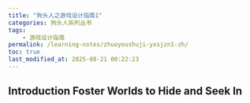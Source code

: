 ```yaml
---
title: "狗头人之游戏设计指南1"
categories: 狗头人系列丛书
tags:
    - 游戏设计指南
permalink: /learning-notes/zhuoyoushuji-yxsjzn1-zh/
toc: true
last_modified_at: 2025-08-21 00:22:23
---
```


## Introduction Foster Worlds to Hide and Seek In




